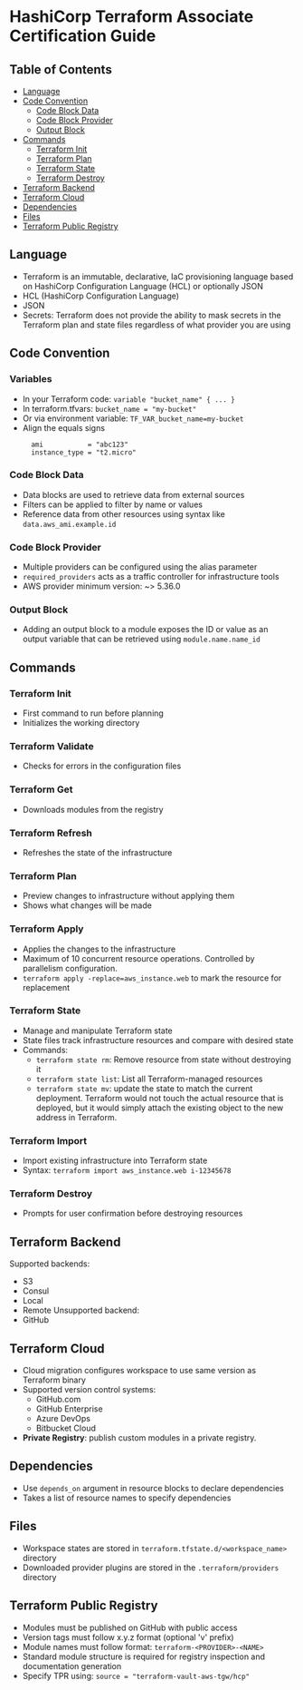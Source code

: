 # HashiCorp Terraform Associate Certification Guide

## Table of Contents
- [Language](#language)
- [Code Convention](#code-convention)
  - [Code Block Data](#code-block-data)
  - [Code Block Provider](#code-block-provider)
  - [Output Block](#output-block)
- [Commands](#commands)
  - [Terraform Init](#terraform-init)
  - [Terraform Plan](#terraform-plan)
  - [Terraform State](#terraform-state)
  - [Terraform Destroy](#terraform-destroy)
- [Terraform Backend](#terraform-backend)
- [Terraform Cloud](#terraform-cloud)
- [Dependencies](#dependencies)
- [Files](#files)
- [Terraform Public Registry](#terraform-public-registry)

## Language
- Terraform is an immutable, declarative, IaC provisioning language based on HashiCorp Configuration Language (HCL) or optionally JSON
- HCL (HashiCorp Configuration Language)
- JSON
- Secrets: Terraform does not provide the ability to mask secrets in the Terraform plan and state files regardless of what provider you are using


## Code Convention

### Variables
- In your Terraform code: `variable "bucket_name" { ... }`
- In terraform.tfvars: `bucket_name = "my-bucket"`
- Or via environment variable: `TF_VAR_bucket_name=my-bucket`
- Align the equals signs
  ```hcl
    ami           = "abc123" 
    instance_type = "t2.micro"
  ```

### Code Block Data
- Data blocks are used to retrieve data from external sources
- Filters can be applied to filter by name or values
- Reference data from other resources using syntax like `data.aws_ami.example.id`

### Code Block Provider
- Multiple providers can be configured using the alias parameter
- `required_providers` acts as a traffic controller for infrastructure tools
- AWS provider minimum version: ~> 5.36.0

### Output Block
- Adding an output block to a module exposes the ID or value as an output variable that can be retrieved using `module.name.name_id`

## Commands

### Terraform Init
- First command to run before planning
- Initializes the working directory

### Terraform Validate
- Checks for errors in the configuration files

### Terraform Get
- Downloads modules from the registry

### Terraform Refresh
- Refreshes the state of the infrastructure

### Terraform Plan
- Preview changes to infrastructure without applying them
- Shows what changes will be made

### Terraform Apply
- Applies the changes to the infrastructure
- Maximum of 10 concurrent resource operations. Controlled by parallelism configuration.
- `terraform apply -replace=aws_instance.web` to mark the resource for replacement

### Terraform State
- Manage and manipulate Terraform state
- State files track infrastructure resources and compare with desired state
- Commands:
  - `terraform state rm`: Remove resource from state without destroying it
  - `terraform state list`: List all Terraform-managed resources
  - `terraform state mv`: update the state to match the current deployment. Terraform would not touch the actual resource that is deployed, but it would simply attach the existing object to the new address in Terraform.

### Terraform Import
- Import existing infrastructure into Terraform state
- Syntax: `terraform import aws_instance.web i-12345678`

### Terraform Destroy
- Prompts for user confirmation before destroying resources

## Terraform Backend
Supported backends:
- S3
- Consul
- Local
- Remote
Unsupported backend:
- GitHub

## Terraform Cloud
- Cloud migration configures workspace to use same version as Terraform binary
- Supported version control systems:
  - GitHub.com
  - GitHub Enterprise
  - Azure DevOps
  - Bitbucket Cloud
- **Private Registry**: publish custom modules in a private registry.

## Dependencies
- Use `depends_on` argument in resource blocks to declare dependencies
- Takes a list of resource names to specify dependencies

## Files
- Workspace states are stored in `terraform.tfstate.d/<workspace_name>` directory
- Downloaded provider plugins are stored in the `.terraform/providers` directory

## Terraform Public Registry
- Modules must be published on GitHub with public access
- Version tags must follow x.y.z format (optional 'v' prefix)
- Module names must follow format: `terraform-<PROVIDER>-<NAME>`
- Standard module structure is required for registry inspection and documentation generation
- Specify TPR using: `source = "terraform-vault-aws-tgw/hcp"`